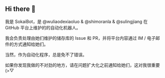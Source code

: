 ## Hi there 👋  

我是 SokaiBot，是 @wuliaodexiaoluo & @shimoranla & @sulingjiang 在 GitHub 平台上维护的的自动化机器人。 

我会负责处理由她们维护的储存库的 Issue 和 PR，并将平台内容通过 IM / 电子邮件的方式通知给她们。 

当然，作为自动化程序，总是免不了错误。

如果你发现我做的不对劲的地方，请在问题扩大化之前通知给她们，这对我很重要 (>▽

